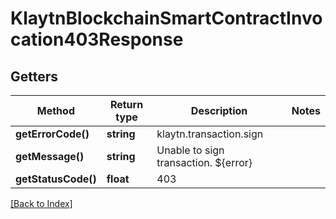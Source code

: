 # KlaytnBlockchainSmartContractInvocation403Response

## Getters

Method | Return type | Description | Notes
------------ | ------------- | ------------- | -------------
**getErrorCode()** | **string** | klaytn.transaction.sign |
**getMessage()** | **string** | Unable to sign transaction. ${error} |
**getStatusCode()** | **float** | 403 |

[[Back to Index]](../index.md)
